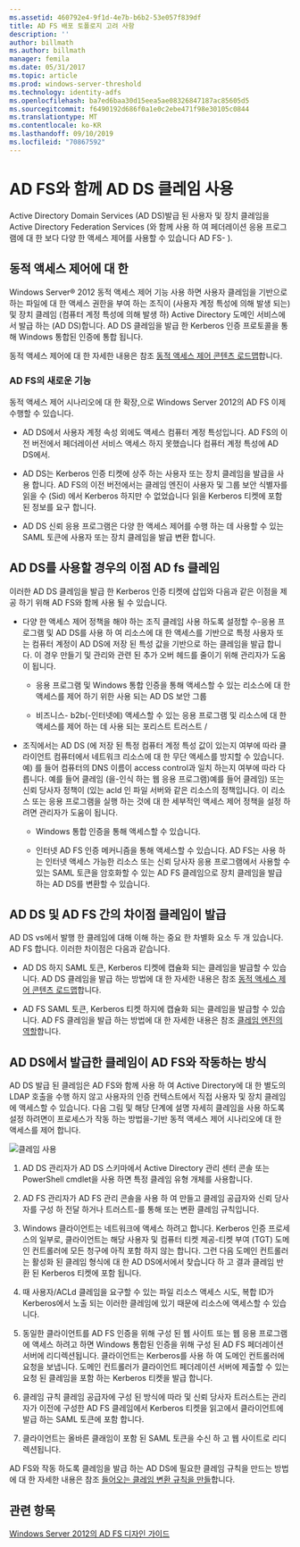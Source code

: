 ```yaml
---
ms.assetid: 460792e4-9f1d-4e7b-b6b2-53e057f839df
title: AD FS 배포 토폴로지 고려 사항
description: ''
author: billmath
ms.author: billmath
manager: femila
ms.date: 05/31/2017
ms.topic: article
ms.prod: windows-server-threshold
ms.technology: identity-adfs
ms.openlocfilehash: ba7ed6baa30d15eea5ae08326847187ac85605d5
ms.sourcegitcommit: f6490192d686f0a1e0c2ebe471f98e30105c0844
ms.translationtype: MT
ms.contentlocale: ko-KR
ms.lasthandoff: 09/10/2019
ms.locfileid: "70867592"
---
```

# <a name="using-ad-ds-claims-with-ad-fs"></a>AD FS와 함께 AD DS 클레임 사용
  
  
Active Directory Domain Services \(AD DS\)발급 된 사용자 및 장치 클레임을 Active Directory Federation Services \(와 함께 사용 하 여 페더레이션 응용 프로그램에 대 한 보다 다양 한 액세스 제어를 사용할 수 있습니다 AD FS\- \).  
  
## <a name="about-dynamic-access-control"></a>동적 액세스 제어에 대 한  
Windows Server® 2012 동적 액세스 제어 기능 사용 하면 사용자 클레임을 기반으로 하는 파일에 대 한 액세스 권한을 부여 하는 조직이 \(사용자 계정 특성에 의해 발생 되는\) 및 장치 클레임 \(컴퓨터 계정 특성에 의해 발생 하\) Active Directory 도메인 서비스에서 발급 하는 \(AD DS\)합니다. AD DS 클레임을 발급 한 Kerberos 인증 프로토콜을 통해 Windows 통합된 인증에 통합 됩니다.  
  
동적 액세스 제어에 대 한 자세한 내용은 참조 [동적 액세스 제어 콘텐츠 로드맵](../../solution-guides/Dynamic-Access-Control--Scenario-Overview.md#BKMK_APP)합니다.  
  
### <a name="whats-new-in-ad-fs"></a>AD FS의 새로운 기능  
동적 액세스 제어 시나리오에 대 한 확장,으로 Windows Server 2012의 AD FS 이제 수행할 수 있습니다.  
  
-   AD DS에서 사용자 계정 속성 외에도 액세스 컴퓨터 계정 특성입니다. AD FS의 이전 버전에서 페더레이션 서비스 액세스 하지 못했습니다 컴퓨터 계정 특성에 AD DS에서.  
  
-   AD DS는 Kerberos 인증 티켓에 상주 하는 사용자 또는 장치 클레임을 발급을 사용 합니다. AD FS의 이전 버전에서는 클레임 엔진이 사용자 및 그룹 보안 식별자를 읽을 수 \(Sid\) 에서 Kerberos 하지만 수 없었습니다 읽을 Kerberos 티켓에 포함 된 정보를 요구 합니다.  
  
-   AD DS 신뢰 응용 프로그램은 다양 한 액세스 제어를 수행 하는 데 사용할 수 있는 SAML 토큰에 사용자 또는 장치 클레임을 발급 변환 합니다.  
  
## <a name="benefits-of-using-ad-ds-claims-with-ad-fs"></a>AD DS를 사용할 경우의 이점 AD fs 클레임  
이러한 AD DS 클레임을 발급 한 Kerberos 인증 티켓에 삽입와 다음과 같은 이점을 제공 하기 위해 AD FS와 함께 사용 될 수 있습니다.  
  
-   다양 한 액세스 제어 정책을 해야 하는 조직 클레임 사용 하도록 설정할 수\-응용 프로그램 및 AD DS를 사용 하 여 리소스에 대 한 액세스를 기반으로 특정 사용자 또는 컴퓨터 계정이 AD DS에 저장 된 특성 값을 기반으로 하는 클레임을 발급 합니다. 이 경우 만들기 및 관리와 관련 된 추가 오버 헤드를 줄이기 위해 관리자가 도움이 됩니다.  
  
    -   응용 프로그램 및 Windows 통합 인증을 통해 액세스할 수 있는 리소스에 대 한 액세스를 제어 하기 위한 사용 되는 AD DS 보안 그룹  
  
    -   비즈니스\- b2b\(\-인터넷에\) 액세스할 수 있는 응용 프로그램 및 리소스에 대 한 액세스를 제어 하는 데 사용 되는 포리스트 트러스트 \/  
  
-   조직에서는 AD DS \(에 저장 된 특정 컴퓨터 계정 특성 값이 있는지 여부에 따라 클라이언트 컴퓨터에서 네트워크 리소스에 대 한 무단 액세스를 방지할 수 있습니다. 예\) 를 들어 컴퓨터의 DNS 이름이 access control과 일치 하는지 여부에 따라 다릅니다. 예를 들어 클레임 \(을\-인식 하는 웹 응용 프로그램\)예를 들어 클레임\) 또는 신뢰 당사자 정책이 \(있는 acld 인 파일 서버와 같은 리소스의 정책입니다. 이 리소스 또는 응용 프로그램을 실행 하는 것에 대 한 세부적인 액세스 제어 정책을 설정 하려면 관리자가 도움이 됩니다.  
  
    -   Windows 통합 인증을 통해 액세스할 수 있습니다.  
  
    -   인터넷 AD FS 인증 메커니즘을 통해 액세스할 수 있습니다. AD FS는 사용 하는 인터넷 액세스 가능한 리소스 또는 신뢰 당사자 응용 프로그램에서 사용할 수 있는 SAML 토큰을 암호화할 수 있는 AD FS 클레임으로 장치 클레임을 발급 하는 AD DS를 변환할 수 있습니다.  
  
## <a name="differences-between-ad-ds-and-ad-fs-issued-claims"></a>AD DS 및 AD FS 간의 차이점 클레임이 발급  
AD DS vs에서 발행 한 클레임에 대해 이해 하는 중요 한 차별화 요소 두 개 있습니다. AD FS 합니다. 이러한 차이점은 다음과 같습니다.  
  
-   AD DS 하지 SAML 토큰, Kerberos 티켓에 캡슐화 되는 클레임을 발급할 수 있습니다. AD DS 클레임을 발급 하는 방법에 대 한 자세한 내용은 참조 [동적 액세스 제어 콘텐츠 로드맵](../../solution-guides/Dynamic-Access-Control--Scenario-Overview.md#BKMK_APP)합니다.  
  
-   AD FS SAML 토큰, Kerberos 티켓 하지에 캡슐화 되는 클레임을 발급할 수 있습니다. AD FS 클레임을 발급 하는 방법에 대 한 자세한 내용은 참조 [클레임 엔진의 역할](../../ad-fs/technical-reference/The-Role-of-the-Claims-Engine.md)합니다.  
  
## <a name="how-ad-ds-issued-claims-work-with-ad-fs"></a>AD DS에서 발급한 클레임이 AD FS와 작동하는 방식  
AD DS 발급 된 클레임은 AD FS와 함께 사용 하 여 Active Directory에 대 한 별도의 LDAP 호출을 수행 하지 않고 사용자의 인증 컨텍스트에서 직접 사용자 및 장치 클레임에 액세스할 수 있습니다. 다음 그림 및 해당 단계에 설명 자세히 클레임을 사용 하도록 설정 하려면이 프로세스가 작동 하는 방법을\-기반 동적 액세스 제어 시나리오에 대 한 액세스를 제어 합니다.  
  
![클레임 사용](media/UsingADDSClaimswithADFS.gif)  
  
1.  AD DS 관리자가 AD DS 스키마에서 Active Directory 관리 센터 콘솔 또는 PowerShell cmdlet을 사용 하면 특정 클레임 유형 개체를 사용합니다.  
  
2.  AD FS 관리자가 AD FS 관리 콘솔을 사용 하 여 만들고 클레임 공급자와 신뢰 당사자를 구성 하 전달 하거나 트러스트\-를 통해 또는 변환 클레임 규칙입니다.  
  
3.  Windows 클라이언트는 네트워크에 액세스 하려고 합니다. Kerberos 인증 프로세스의 일부로, 클라이언트는 해당 사용자 및 컴퓨터 티켓 제공\-티켓 부여 \(TGT\) 도메인 컨트롤러에 모든 청구에 아직 포함 하지 않는 합니다. 그런 다음 도메인 컨트롤러는 활성화 된 클레임 형식에 대 한 AD DS에서에서 찾습니다 하 고 결과 클레임 반환 된 Kerberos 티켓에 포함 됩니다.  
  
4.  때 사용자\/ACLd 클레임을 요구할 수 있는 파일 리소스 액세스 시도, 복합 ID가 Kerberos에서 노출 되는 이러한 클레임에 있기 때문에 리소스에 액세스할 수 있습니다.  
  
5.  동일한 클라이언트를 AD FS 인증을 위해 구성 된 웹 사이트 또는 웹 응용 프로그램에 액세스 하려고 하면 Windows 통합된 인증을 위해 구성 된 AD FS 페더레이션 서버에 리디렉션됩니다. 클라이언트는 Kerberos를 사용 하 여 도메인 컨트롤러에 요청을 보냅니다. 도메인 컨트롤러가 클라이언트 페더레이션 서버에 제출할 수 있는 요청 된 클레임을 포함 하는 Kerberos 티켓을 발급 합니다.  
  
6.  클레임 규칙 클레임 공급자에 구성 된 방식에 따라 및 신뢰 당사자 트러스트는 관리자가 이전에 구성한 AD FS 클레임에서 Kerberos 티켓을 읽고에서 클라이언트에 발급 하는 SAML 토큰에 포함 합니다.  
  
7.  클라이언트는 올바른 클래임이 포함 된 SAML 토큰을 수신 하 고 웹 사이트로 리디렉션됩니다.  
  
AD FS와 작동 하도록 클레임을 발급 하는 AD DS에 필요한 클레임 규칙을 만드는 방법에 대 한 자세한 내용은 참조 [들어오는 클레임 변환 규칙을 만들](../../ad-fs/operations/Create-a-Rule-to-Transform-an-Incoming-Claim.md)합니다.  
  
## <a name="see-also"></a>관련 항목
[Windows Server 2012의 AD FS 디자인 가이드](AD-FS-Design-Guide-in-Windows-Server-2012.md)
